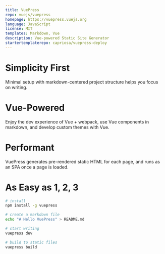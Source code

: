 ```yaml
---
title: VuePress
repo: vuejs/vuepress
homepage: https://vuepress.vuejs.org
language: JavaScript
license: MIT
templates: Markdown, Vue
description: Vue-powered Static Site Generator
startertemplaterepo: capriosa/vuepress-deploy
---
```


# Simplicity First

Minimal setup with markdown-centered project structure helps you focus on writing.

# Vue-Powered

Enjoy the dev experience of Vue + webpack, use Vue components in markdown, and develop custom themes with Vue.

# Performant

VuePress generates pre-rendered static HTML for each page, and runs as an SPA once a page is loaded.

# As Easy as 1, 2, 3

```bash
# install
npm install -g vuepress

# create a markdown file
echo "# Hello VuePress" > README.md

# start writing
vuepress dev

# build to static files
vuepress build
```
